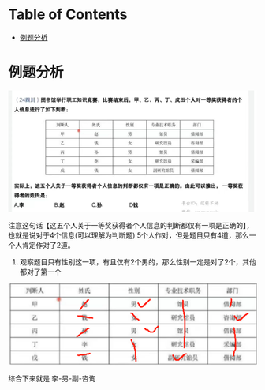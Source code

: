 # Table of Contents

* [例题分析](#例题分析)


# 例题分析

![1708745773381](.images/1708745773381.png)



注意这句话【这五个人关于一等奖获得者个人信息的判断都仅有一项是正确的】，也就是说对于4个信息(可以理解为判断题) 5个人作对，但是题目只有4道，那么一个人肯定作对了2道。

1. 观察题目只有性别这一项，有且仅有2个男的，那么性别一定是对了2个，其他都对了第一个

![1708746058847](.images/1708746058847.png)

综合下来就是 李-男-副-咨询
